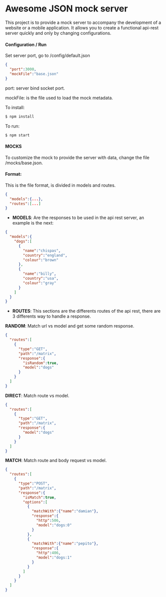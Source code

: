 # Awesome JSON mock server
This project is to provide a mock server to accompany the development of a website or a mobile application. It allows you to create a functional api-rest server quickly and only by changing configurations.

#### Configuration / Run

Set server port, go to /config/default.json
```json
{
  "port":3000,
  "mockFile":"base.json"
}
```
port: server bind socket port.

mockFile: is the file used to load the mock metadata.


To install:
```sh
$ npm install
```

To run:
```sh
$ npm start
```

#### MOCKS

To customize the mock to provide the server with data, change the file /mocks/base.json.

#### Format:
This is the file format, is divided in models and routes.

```json
{
  "models":{...},
  "routes":[...]
}
```
- **MODELS**:
Are the responses to be used in the api rest server, an example is the next:

```json
{
  "models":{
    "dogs":[
      {
        "name":"chispas",
        "country":"england",
        "colour":"brown"
      },
      {
        "name":"billy",
        "country":"usa",
        "colour":"gray"
      }      
    ]
  }
}
```

- **ROUTES**:
This sections are the differents routes of the api rest, there are 3 differents way to handle a response.

**RANDOM**: Match url vs model and get some random response.

```json
{
  "routes":[
    {
      "type":"GET",
      "path":"/matrix",
      "response":{
        "isRandom":true,
        "model":"dogs"
      }
    }
  ]
}
```

**DIRECT**: Match route vs model.

```json
{
  "routes":[
    {
      "type":"GET",
      "path":"/matrix",
      "response":{
        "model":"dogs"
      }
    }
  ]
}
```

**MATCH**: Match route and body request vs model.

```json
{
  "routes":[
    {
      "type":"POST",
      "path":"/matrix",
      "response":{
        "isMatch":true,
        "options":[
          {
            "matchWith":{"name":"damian"},
            "response":{
              "http":506,
              "model":"dogs:0"
            }
          },
          {
            "matchWith":{"name":"pepito"},
            "response":{
              "http":406,
              "model":"dogs:1"
            }
          }          
        ]
      }
    }
  ]
}
